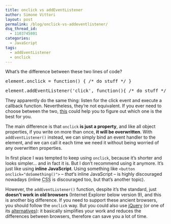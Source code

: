 ```yaml
---
title: onclick vs addEventListener
author: Simone Vittori
layout: post
permalink: /blog/onclick-vs-addeventlistener/
dsq_thread_id:
  - 1103745801
categories:
  - JavaScript
tags:
  - addEventListener
  - onclick
---
```

<div id="jbID-278" class="jbPost">
  <p>
    What&#8217;s the difference between these two lines of code?
  </p>
  
  <pre>element.onclick = function() { /* do stuff */ }</pre>
  
  <pre>element.addEventListener('click', function(){ /* do stuff */ }, false);</pre>
  
  <p>
    They apparently do the same thing: listen for the click event and execute a callback function. Nevertheless, they&#8217;re not equivalent. If you ever need to choose between the two, <a href="https://gist.github.com/simonewebdesign/4017724" target="_blank" rel="nofollow">this</a> could help you to figure out which one is the best for you.
  </p>
  
  <p>
    The main difference is that <code>onclick</code> <strong>is just a property</strong>, and like all object properties, if you write on more than once, <strong>it will be overwritten</strong>. With <code>addEventListener()</code> instead, we can simply bind an event handler to the element, and we can call it each time we need it without being worried of any overwritten properties.
  </p>
  
  <p>
    In first place I was tempted to keep using <code>onclick</code>, because it&#8217;s shorter and looks simpler&#8230; and in fact it is. But I don&#8217;t recommend using it anymore. It&#8217;s just like using <strong>inline JavaScript</strong>. Using something like <code>&lt;button onclick="doSomething()"&gt;</code> &#8211; <em>that</em>&#8216;s inline JavaScript &#8211; is highly discouraged nowadays (inline <abbr title="Cascading Style Sheets">CSS</abbr> is discouraged too, but that&#8217;s another topic).
  </p>
  
  <p>
    However, the <code>addEventListener()</code> function, despite it&#8217;s the standard, just <strong>doesn&#8217;t work in old browsers</strong> (Internet Explorer below version 9), and this is another big difference. If you need to support these ancient browsers, you should follow the <code>onclick</code> way. But you could also use <a href="http://jquery.com/" target="_blank" rel="nofollow">jQuery</a> (or one of its <a href="http://www.jscripters.com/popular-jquery-alternatives/" title="Popular jQuery Alternatives" target="_blank" rel="nofollow">alternatives</a>): it basically simplifies your work and reduces the differences between browsers, therefore can save you a lot of time.
  </p>
</div>